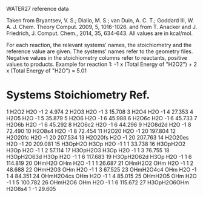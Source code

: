  WATER27 reference data

Taken from Bryantsev, V. S.; Diallo, M. S.; van Duin, A. C. T.; Goddard III, W. A. J. Chem. Theory Comput. 2009, 5, 1016-1026.
and from T. Anacker and J. Friedrich, J. Comput. Chem., 2014, 35, 634-643.
All values are in kcal/mol.

For each reaction, the relevant systems' names, the stoichiometry and the reference value are given.
The systems' names refer to the geometry files.
Negative values in the stoichiometry columns refer to reactants, positive values to products.
Example for reaction 1: -1 x (Total Energy of "H2O2") + 2 x (Total Energy of "H2O") = 5.01
# 	Systems 	Stoichiometry 	Ref.
1 	H2O2 	H2O 		-1 	2 		4.974
2 	H2O3 	H2O 		-1 	3 		15.708
3 	H2O4 	H2O 		-1 	4 		27.353
4 	H2O5 	H2O 		-1 	5 		35.879
5 	H2O6 	H2O 		-1 	6 		45.988
6 	H2O6c 	H2O 		-1 	6 		45.733
7 	H2O6b 	H2O 		-1 	6 		45.292
8 	H2O6c2 	H2O 		-1 	6 		44.296
9 	H2O8d2d 	H2O 		-1 	8 		72.490
10 	H2O8s4 	H2O 		-1 	8 		72.454
11 	H2O20 	H2O 		-1 	20 		197.804
12 	H2O20fc 	H2O 		-1 	20 		207.534
13 	H2O20fs 	H2O 		-1 	20 		207.763
14 	H2O20es 	H2O 		-1 	20 		209.081
15 	H3OpH2O 	H3Op 	H2O 	-1 	1 	1 	33.738
16 	H3OpH2O2 	H3Op 	H2O 	-1 	1 	2 	57.114
17 	H3OpH2O3 	H3Op 	H2O 	-1 	1 	3 	76.755
18 	H3OpH2O63d 	H3Op 	H2O 	-1 	1 	6 	117.683
19 	H3OpH2O62d 	H3Op 	H2O 	-1 	1 	6 	114.819
20 	OHmH2O 	OHm 	H2O 	-1 	1 	1 	26.687
21 	OHmH2O2 	OHm 	H2O 	-1 	1 	2 	48.688
22 	OHmH2O3 	OHm 	H2O 	-1 	1 	3 	67.525
23 	OHmH2O4c4 	OHm 	H2O 	-1 	1 	4 	84.351
24 	OHmH2O4cs 	OHm 	H2O 	-1 	1 	4 	85.015
25 	OHmH2O5 	OHm 	H2O 	-1 	1 	5 	100.782
26 	OHmH2O6 	OHm 	H2O 	-1 	1 	6 	115.672
27 	H3OpH2O6OHm 	H2O8s4 		1 	-1 		29.605

